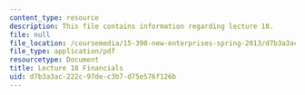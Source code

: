 ```yaml
---
content_type: resource
description: This file contains information regarding lecture 18.
file: null
file_location: /coursemedia/15-390-new-enterprises-spring-2013/d7b3a3ac222c97dec3b7d75e576f126b_MIT15_390S13_lec18.pdf
file_type: application/pdf
resourcetype: Document
title: Lecture 18 Financials
uid: d7b3a3ac-222c-97de-c3b7-d75e576f126b
---
```

